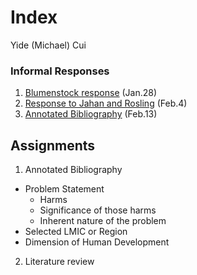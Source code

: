 # Index

Yide (Michael) Cui

### Informal Responses

1. [Blumenstock response](https://yidecui.github.io/workshop/Blumenstock) (Jan.28)
2. [Response to Jahan and Rosling](https://yidecui.github.io/workshop/Response%20to%20Jahan%20and%20Rosling) (Feb.4)
3. [Annotated Bibliography](https://yidecui.github.io/workshop/Assignment%201%20) (Feb.13)


## Assignments

1. Annotated Bibliography
  - Problem Statement
    - Harms
    - Significance of those harms
    - Inherent nature of the problem
  - Selected LMIC or Region
  - Dimension of Human Development 
2. Literature review

